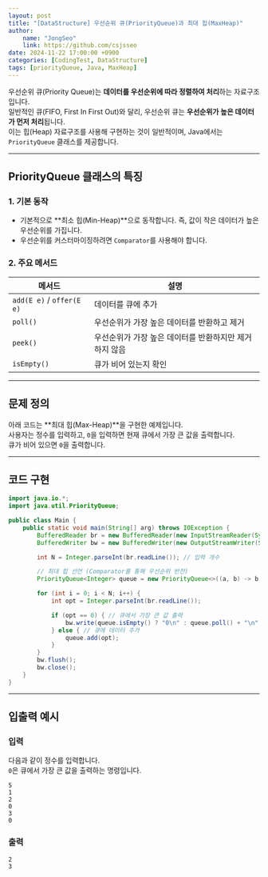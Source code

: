 ```yaml
---
layout: post
title: "[DataStructure] 우선순위 큐(PriorityQueue)과 최대 힙(MaxHeap)"
author:
    name: "JongSeo"
    link: https://github.com/csjsseo
date: 2024-11-22 17:00:00 +0900
categories: [CodingTest, DataStructure]
tags: [priorityQueue, Java, MaxHeap]
---
```


우선순위 큐(Priority Queue)는 **데이터를 우선순위에 따라 정렬하여 처리**하는 자료구조입니다. <br>
일반적인 큐(FIFO, First In First Out)와 달리, 우선순위 큐는 **우선순위가 높은 데이터가 먼저 처리**됩니다. <br>
이는 힙(Heap) 자료구조를 사용해 구현하는 것이 일반적이며, Java에서는 `PriorityQueue` 클래스를 제공합니다.

---

## PriorityQueue 클래스의 특징

### 1. 기본 동작
- 기본적으로 **최소 힙(Min-Heap)**으로 동작합니다. 즉, 값이 작은 데이터가 높은 우선순위를 가집니다.
- 우선순위를 커스터마이징하려면 `Comparator`를 사용해야 합니다.

### 2. 주요 메서드

| 메서드                   | 설명                                  |
|--------------------------|---------------------------------------|
| `add(E e)` / `offer(E e)` | 데이터를 큐에 추가                      |
| `poll()`                 | 우선순위가 가장 높은 데이터를 반환하고 제거 |
| `peek()`                 | 우선순위가 가장 높은 데이터를 반환하지만 제거하지 않음 |
| `isEmpty()`              | 큐가 비어 있는지 확인                  |

---
## 문제 정의

아래 코드는 **최대 힙(Max-Heap)**을 구현한 예제입니다.  
사용자는 정수를 입력하고, `0`을 입력하면 현재 큐에서 가장 큰 값을 출력합니다.  
큐가 비어 있으면 `0`을 출력합니다.

---
## 코드 구현

```java
import java.io.*;
import java.util.PriorityQueue;

public class Main {
    public static void main(String[] arg) throws IOException {
        BufferedReader br = new BufferedReader(new InputStreamReader(System.in));
        BufferedWriter bw = new BufferedWriter(new OutputStreamWriter(System.out));

        int N = Integer.parseInt(br.readLine()); // 입력 개수

        // 최대 힙 선언 (Comparator를 통해 우선순위 반전)
        PriorityQueue<Integer> queue = new PriorityQueue<>((a, b) -> b - a);

        for (int i = 0; i < N; i++) {
            int opt = Integer.parseInt(br.readLine());

            if (opt == 0) { // 큐에서 가장 큰 값 출력
                bw.write(queue.isEmpty() ? "0\n" : queue.poll() + "\n");
            } else { // 큐에 데이터 추가
                queue.add(opt);
            }
        }
        bw.flush();
        bw.close();
    }
}
```
---
## 입출력 예시

### 입력
다음과 같이 정수를 입력합니다.  
`0`은 큐에서 가장 큰 값을 출력하는 명령입니다.

```plaintext
5
1
2
0
3
0
```

### 출력
```plaintext
2
3
```
